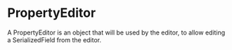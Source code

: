 # PropertyEditor

A PropertyEditor is an object that will be used by the editor, to allow editing a SerializedField from the editor.
